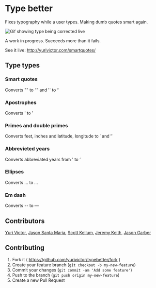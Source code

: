 # Type better
Fixes typography while a user types. Making dumb quotes smart again.

![Gif showing type being corrected live](typebetter.gif)

A work in progress. Succeeds more than it fails.

See it live: http://yurivictor.com/smartquotes/

## Type types

### Smart quotes
Converts "" to “” and '' to ‘’

### Apostrophes
Converts ' to ’

### Primes and double primes
Converts feet, inches and latitude, longitude to ′ and ″

### Abbrevieted years
Converts abbreviated years from ' to ’

### Ellipses
Converts ... to …

### Em dash
Converts -- to —

## Contributors
[Yuri Victor](https://github.com/yurivictor/), [Jason Santa Maria](https://github.com/jasonsantamaria), [Scott Kellum](https://github.com/scottkellum), [Jeremy Keith](https://github.com/adactio), [Jason Garber](https://github.com/jgarber623)


## Contributing
1. Fork it ( https://github.com/yurivictor/typebetter/fork )
2. Create your feature branch (`git checkout -b my-new-feature`)
3. Commit your changes (`git commit -am 'Add some feature'`)
4. Push to the branch (`git push origin my-new-feature`)
5. Create a new Pull Request
